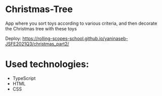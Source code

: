 # Christmas-Tree
App where you sort toys according to various criteria, and then decorate the Christmas tree with these toys

Deploy: https://rolling-scopes-school.github.io/yaninaseb-JSFE2021Q3/christmas_part2/

# Used technologies:
- TypeScript
- HTML
- CSS 
